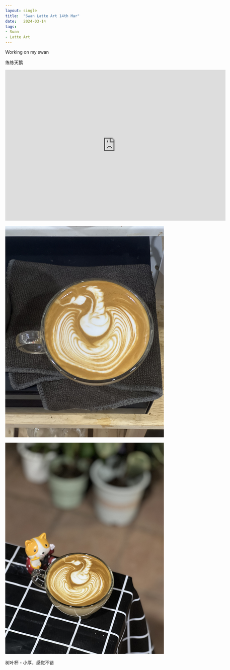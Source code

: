 ```yaml
---
layout: single
title:  "Swan Latte Art 14th Mar"
date:   2024-03-14
tags:
- Swan
- Latte Art
---
```


Working on my swan

练练天鹅


<div class="embed-container">
  <iframe
      src="https://www.youtube.com/embed/PD4lHJoszrI"
      width="700"
      height="480"
      frameborder="0"
      allowfullscreen="true">
  </iframe>
</div>



![](/assets/img/2024/03/14/IMG_4458.jpg)

![](/assets/img/2024/03/14/IMG_4460.jpg)

树叶杯 - 小厚，感觉不错
